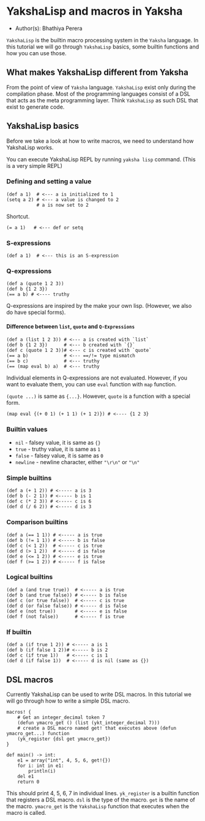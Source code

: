 # YakshaLisp and macros in Yaksha

- Author(s): Bhathiya Perera

`YakshaLisp` is the builtin macro processing system in the `Yaksha` language. In this tutorial we will go through `YakshaLisp` basics, some builtin functions and how you can use those.


## What makes YakshaLisp different from Yaksha

From the point of view of `Yaksha` language. `YakshaLisp` exist only during the compilation phase. Most of the programming languages consist of a DSL that acts as the meta programming layer. Think `YakshaLisp` as such DSL that exist to generate code.


## YakshaLisp basics

Before we take a look at how to write macros, we need to understand how YakshaLisp works.

You can execute YakshaLisp REPL by running `yaksha lisp` command. (This is a very simple REPL)

### Defining and setting a value

```yaksha
(def a 1)  # <--- a is initialized to 1
(setq a 2) # <--- a value is changed to 2 
           # a is now set to 2
```

Shortcut.

```yaksha
(= a 1)   # <--- def or setq
```

### S-expressions

```yaksha
(def a 1)  # <--- this is an S-expression
```

### Q-expressions

```yaksha
(def a (quote 1 2 3))
(def b {1 2 3})
(== a b) # <---- truthy
```

Q-expressions are inspired by the make your own lisp. (However, we also do have special forms). 

#### Difference between `list`, `quote` and `Q-Expressions`

```yaksha
(def a (list 1 2 3)) # <--- a is created with `list`
(def b {1 2 3})      # <--- b created with `{}`
(def c (quote 1 2 3))# <--- c is created with `quote`
(== a b)             # <--- ==/!= type mismatch
(== b c)             # <--- truthy
(== (map eval b) a)  # <--- truthy
```

Individual elements in Q-expressions are not evaluated. However, if you want to evaluate them, you can use `eval` function with `map` function.

`(quote ...)` is same as `{...}`. However, `quote` is a function with a special form.

```yaksha
(map eval {(+ 0 1) (+ 1 1) (+ 1 2)}) # <---- {1 2 3}
```

### Builtin values

* `nil` - falsey value, it is same as `{}`
* `true` - truthy value, it is same as `1`
* `false` - falsey value, it is same as `0`
* `newline` - newline character, either `"\r\n"` or `"\n"`

### Simple builtins

```yaksha
(def a (+ 1 2)) # <----- a is 3
(def b (- 2 1)) # <----- b is 1
(def c (* 2 3)) # <----- c is 6
(def d (/ 6 2)) # <----- d is 3
```

### Comparison builtins

```yaksha
(def a (== 1 1)) # <----- a is true
(def b (!= 1 1)) # <----- b is false
(def c (< 1 2))  # <----- c is true
(def d (> 1 2))  # <----- d is false
(def e (<= 1 2)) # <----- e is true
(def f (>= 1 2)) # <----- f is false
```

### Logical builtins

```yaksha
(def a (and true true))  # <----- a is true
(def b (and true false)) # <----- b is false
(def c (or true false))  # <----- c is true
(def d (or false false)) # <----- d is false
(def e (not true))       # <----- e is false
(def f (not false))      # <----- f is true
```

### If builtin

```yaksha
(def a (if true 1 2)) # <----- a is 1
(def b (if false 1 2))# <----- b is 2
(def c (if true 1))   # <----- c is 1
(def d (if false 1))  # <----- d is nil (same as {})
```

## DSL macros

Currently YakshaLisp can be used to write DSL macros. In this tutorial we will go through how to write a simple DSL macro.

```yaksha
macros! {
    # Get an integer_decimal token 7
    (defun ymacro_get () (list (ykt_integer_decimal 7)))
    # create a DSL macro named get! that executes above (defun ymacro_get...) function
    (yk_register {dsl get ymacro_get})
}

def main() -> int:
    e1 = array("int", 4, 5, 6, get!{})
    for i: int in e1:
        println(i)
    del e1
    return 0

```

This should print 4, 5, 6, 7 in individual lines. `yk_register` is a builtin function that registers a DSL macro. `dsl` is the type of the macro. `get` is the name of the macro. `ymacro_get` is the `YakshaLisp` function that executes when the macro is called.